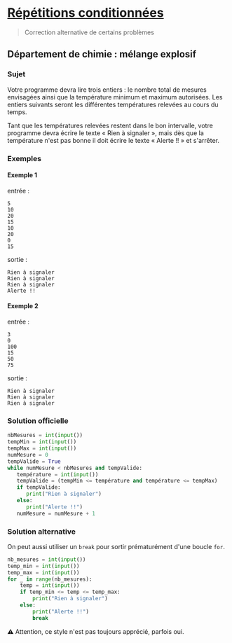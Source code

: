 # [Répétitions conditionnées](http://www.france-ioi.org/algo/chapter.php?idChapter=649)

> Correction alternative de certains problèmes

## Département de chimie : mélange explosif

### Sujet

Votre programme devra lire trois entiers : le nombre total de mesures envisagées ainsi que la température minimum et maximum autorisées. Les entiers suivants seront les différentes températures relevées au cours du temps.

Tant que les températures relevées restent dans le bon intervalle, votre programme devra écrire le texte « Rien à signaler », mais dès que la température n'est pas bonne il doit écrire le texte « Alerte !! » et s'arrêter.

### Exemples

#### Exemple 1

entrée :

    5
    10
    20
    15
    10
    20
    0
    15

sortie :

    Rien à signaler
    Rien à signaler
    Rien à signaler
    Alerte !!

#### Exemple 2

entrée :

    3
    0
    100
    15
    50
    75

sortie :

    Rien à signaler
    Rien à signaler
    Rien à signaler

### Solution officielle

```python
nbMesures = int(input())
tempMin = int(input())
tempMax = int(input())
numMesure = 0
tempValide = True
while numMesure < nbMesures and tempValide:
   température = int(input())
   tempValide = (tempMin <= température and température <= tempMax)
   if tempValide:
      print("Rien à signaler")
   else:
      print("Alerte !!")
   numMesure = numMesure + 1
```

### Solution alternative

On peut aussi utiliser un `break` pour sortir prématurément d'une boucle `for`.

```python
nb_mesures = int(input())
temp_min = int(input())
temp_max = int(input())
for _ in range(nb_mesures):
    temp = int(input())
    if temp_min <= temp <= temp_max:
        print("Rien à signaler")
    else:
        print("Alerte !!")
        break
```

 :warning: Attention, ce style n'est pas toujours apprécié, parfois oui.

 